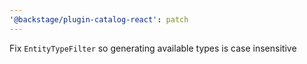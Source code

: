 ```yaml
---
'@backstage/plugin-catalog-react': patch
---
```


Fix `EntityTypeFilter` so generating available types is case insensitive
